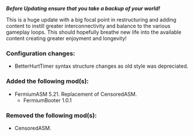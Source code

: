 ***Before Updating ensure that you take a backup of your world!***

This is a huge update with a big focal point in restructuring and adding content to instill greater interconnectivity and balance to the various gameplay loops. This should hopefully breathe new life into the available content creating greater enjoyment and longevity!

### **__Configuration changes:__**
* BetterHurtTimer syntax structure changes as old style was depreciated.

### **__Added the following mod(s):__**
* FermiumASM 5.21. Replacement of CensoredASM.
  * FermiumBooter 1.0.1

### **__Removed the following mod(s):__**
* CensoredASM.